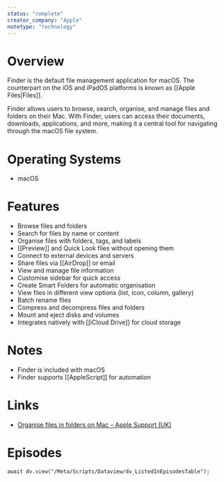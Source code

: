 ```yaml
---
status: "complete"
creator_company: "Apple"
notetype: "technology"
---
```


# Overview
Finder is the default file management application for macOS. The counterpart on the iOS and iPadOS platforms is known as [[Apple Files|Files]].

Finder allows users to browse, search, organise, and manage files and folders on their Mac. With Finder, users can access their documents, downloads, applications, and more, making it a central tool for navigating through the macOS file system.

# Operating Systems
- macOS

# Features
- Browse files and folders
- Search for files by name or content
- Organise files with folders, tags, and labels
- [[Preview]] and Quick Look files without opening them
- Connect to external devices and servers
- Share files via [[AirDrop]] or email
- View and manage file information
- Customise sidebar for quick access
- Create Smart Folders for automatic organisation
- View files in different view options (list, icon, column, gallery)
- Batch rename files
- Compress and decompress files and folders
- Mount and eject disks and volumes
- Integrates natively with [[iCloud Drive]] for cloud storage

# Notes
- Finder is included with macOS
- Finder supports [[AppleScript]] for automation

# Links
- [Organise files in folders on Mac – Apple Support (UK)](https://support.apple.com/en-gb/guide/mac-help/mh26885/mac)

# Episodes
```dataviewjs
await dv.view("/Meta/Scripts/Dataview/dv_ListedInEpisodesTable");
```
